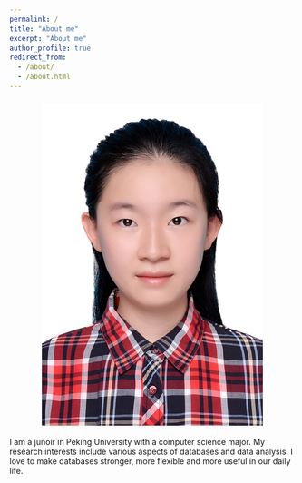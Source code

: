 ```yaml
---
permalink: /
title: "About me"
excerpt: "About me"
author_profile: true
redirect_from: 
  - /about/
  - /about.html
---
```


 <h3 style="text-align:center"><img src="photo.jpg"></h3>
 
 
I am a junoir in Peking University with a computer science major. My research interests include various aspects of databases and data analysis. I love to make databases stronger, more flexible and more useful in our daily life. 

